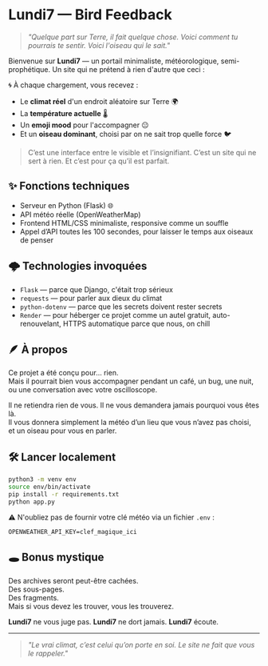 # Lundi7 — Bird Feedback

> _"Quelque part sur Terre, il fait quelque chose. Voici comment tu pourrais te sentir. Voici l'oiseau qui le sait."_

Bienvenue sur **Lundi7** — un portail minimaliste, météorologique, semi-prophétique.
Un site qui ne prétend à rien d'autre que ceci :

🌀 À chaque chargement, vous recevez :
- Le **climat réel** d'un endroit aléatoire sur Terre 🌍
- La **température actuelle** 🌡️
- Un **emoji mood** pour l'accompagner 😐
- Et un **oiseau dominant**, choisi par on ne sait trop quelle force 🐦

> C’est une interface entre le visible et l’insignifiant.
> C’est un site qui ne sert à rien. Et c’est pour ça qu’il est parfait.

## ✨ Fonctions techniques
- Serveur en Python (Flask) 🌐
- API météo réelle (OpenWeatherMap)
- Frontend HTML/CSS minimaliste, responsive comme un souffle
- Appel d’API toutes les 100 secondes, pour laisser le temps aux oiseaux de penser

## 🌩️ Technologies invoquées
- `Flask` — parce que Django, c'était trop sérieux
- `requests` — pour parler aux dieux du climat
- `python-dotenv` — parce que les secrets doivent rester secrets
- `Render` — pour héberger ce projet comme un autel gratuit, auto-renouvelant, HTTPS automatique parce que nous, on chill

## 🪶 À propos
Ce projet a été conçu pour... rien.  
Mais il pourrait bien vous accompagner pendant un café, un bug, une nuit, ou une conversation avec votre oscilloscope.

Il ne retiendra rien de vous. Il ne vous demandera jamais pourquoi vous êtes là.  
Il vous donnera simplement la météo d’un lieu que vous n’avez pas choisi,  
et un oiseau pour vous en parler.

## 🛠️ Lancer localement
```bash
python3 -m venv env
source env/bin/activate
pip install -r requirements.txt
python app.py
```

⚠️ N'oubliez pas de fournir votre clé météo via un fichier `.env` :
```env
OPENWEATHER_API_KEY=clef_magique_ici
```

## 🕳️ Bonus mystique
Des archives seront peut-être cachées.  
Des sous-pages.  
Des fragments.  
Mais si vous devez les trouver, vous les trouverez.

**Lundi7** ne vous juge pas.
**Lundi7** ne dort jamais.
**Lundi7** écoute.

---

> _"Le vrai climat, c’est celui qu’on porte en soi. Le site ne fait que vous le rappeler."_

